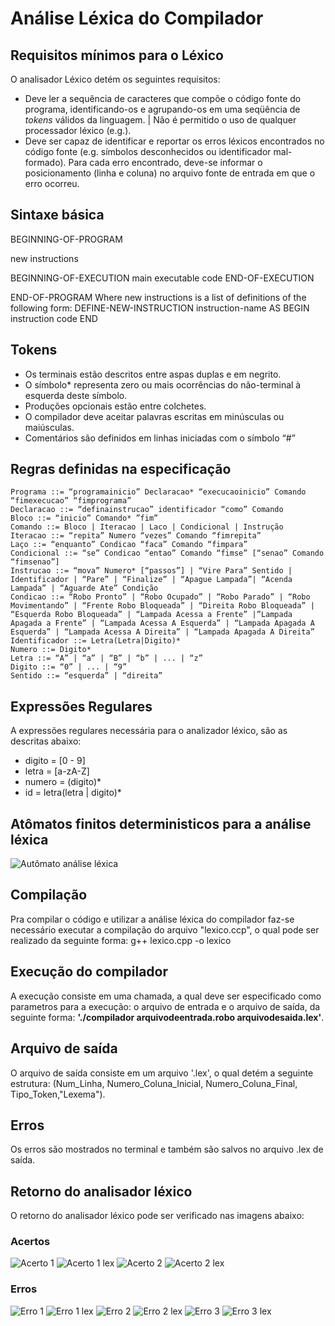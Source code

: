 # Análise Léxica do Compilador

## Requisitos mínimos para o Léxico

O analisador Léxico detém os seguintes requisitos:

 - Deve ler a sequência de caracteres que compõe o código fonte do programa, identificando-os e agrupando-os em uma seqüência de *tokens* válidos da linguagem. | Não é permitido o uso de qualquer processador léxico (e.g.).
 - Deve ser capaz de identificar e reportar os erros léxicos encontrados no código fonte (e.g. símbolos desconhecidos ou identificador mal-formado). Para cada	 erro encontrado, deve-se informar o posicionamento (linha e coluna) no arquivo fonte de entrada em que o erro ocorreu.

## Sintaxe básica

BEGINNING-OF-PROGRAM

 new instructions

 BEGINNING-OF-EXECUTION
   main executable code
 END-OF-EXECUTION

END-OF-PROGRAM
Where new instructions is a list of definitions of the following form:
DEFINE-NEW-INSTRUCTION instruction-name AS
BEGIN
  instruction code
END

## Tokens

 - Os terminais estão descritos entre aspas duplas e em negrito.
 - O símbolo* representa zero ou mais ocorrências do não-terminal à esquerda deste símbolo.
 - Produções opcionais estão entre colchetes.
 - O compilador deve aceitar palavras escritas em minúsculas ou maiúsculas.
 - Comentários são definidos em linhas iniciadas com o símbolo “#”

## Regras definidas na especificação

    Programa ::= “programainicio” Declaracao* “execucaoinicio” Comando “fimexecucao” “fimprograma”
    Declaracao ::= “definainstrucao” identificador “como” Comando
    Bloco ::= “inicio” Comando* ”fim”
    Comando ::= Bloco | Iteracao | Laco | Condicional | Instrução
    Iteracao ::= “repita” Numero “vezes” Comando “fimrepita”
    Laço ::= “enquanto” Condicao “faca” Comando “fimpara”
    Condicional ::= “se” Condicao “entao” Comando “fimse” [“senao” Comando “fimsenao”]
    Instrucao ::= “mova” Numero* [“passos”] | “Vire Para” Sentido | Identificador | “Pare” | “Finalize” | “Apague Lampada”| “Acenda Lampada” | “Aguarde Ate” Condição
    Condicao ::= “Robo Pronto” | “Robo Ocupado” | “Robo Parado” | “Robo Movimentando” | “Frente Robo Bloqueada” | “Direita Robo Bloqueada” | “Esquerda Robo Bloqueada” | “Lampada Acessa a Frente” |”Lampada Apagada a Frente” | “Lampada Acessa A Esquerda” | “Lampada Apagada A Esquerda” | “Lampada Acessa A Direita” | “Lampada Apagada A Direita”
    Identificador ::= Letra(Letra|Digito)*
    Numero ::= Digito*
    Letra ::= “A” | “a” | “B” | “b” | ... | “z”
    Digito ::= “0” | ... | “9”
    Sentido ::= “esquerda” | “direita”

## Expressões Regulares

A expressões regulares necessária para o analizador léxico, são as descritas abaixo:

 - digito = [0 - 9]
 - letra = [a-zA-Z]
 - numero = (digito)*
 - id = letra(letra | digito)*

## Atômatos finitos deterministicos para a análise léxica

![Autômato análise léxica](https://github.com/rafaelscoimbra1/CompiladoresRobo/blob/dev/lexico/lexico.svg?sanitize=true)

## Compilação

Pra compilar o código e utilizar a análise léxica do compilador faz-se necessário executar a compilação do arquivo "lexico.ccp", o qual pode ser realizado da seguinte forma: g++ lexico.cpp -o lexico

## Execução do compilador

A execução consiste em uma chamada, a qual deve ser especificado como parametros para a execução: o arquivo de entrada e o arquivo de saída, da seguinte forma: **'./compilador arquivodeentrada.robo arquivodesaida.lex'**.

## Arquivo de saída

O arquivo de saída consiste em um arquivo '.lex', o qual detém a seguinte estrutura: (Num_Linha, Numero_Coluna_Inicial, Numero_Coluna_Final, Tipo_Token,"Lexema").

## Erros

Os erros são mostrados no terminal e também são salvos no arquivo .lex de saída.

## Retorno do analisador léxico

O retorno do analisador léxico pode ser verificado nas imagens abaixo:

### Acertos

![Acerto 1](imagens/print-acerto/print-in1.png)
![Acerto 1 lex](imagens/print-acerto/print-lex-in1.png)
![Acerto 2](imagens/print-acerto/print-in2.png)
![Acerto 2 lex](imagens/print-acerto/print-lex-in2.png)

### Erros

![Erro 1](imagens/print-erro/print-erro1.png)
![Erro 1 lex](imagens/print-acerto/print-lex-erro1.png)
![Erro 2](imagens/print-erro/print-erro2.png)
![Erro 2 lex](imagens/print-acerto/print-lex-erro2.png)
![Erro 3](imagens/print-erro/print-erro3.png)
![Erro 3 lex](imagens/print-acerto/print-lex-erro3.png)